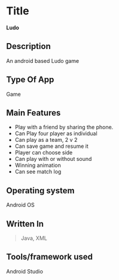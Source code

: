 # Title
  **Ludo**

## Description
  An android based Ludo game

## Type Of App
  Game
 
## Main Features
-  Play with a friend by sharing the phone.
-  Can Play four player as individual
-  Can play as a team, 2 v 2
-  Can save game and resume it
-  Player can choose side
-  Can play with or without sound
-  Winning animation
-  Can see match log

## Operating system
 Android OS

## Written In
> Java, XML

## Tools/framework used
Android Studio

